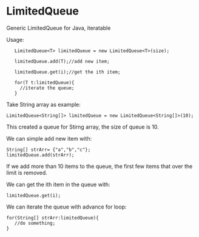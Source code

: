# LimitedQueue
Generic LimitedQueue for Java, iteratable

Usage:
~~~~
   LimitedQueue<T> limitedQueue = new LimitedQueue<T>(size);

   limitedQueue.add(T);//add new item;

   limitedQueue.get(i);//get the ith item;

   for(T t:limitedQueue){
     //iterate the queue;
   }
~~~~
  
  Take String array as example:
  
    LimitedQueue<String[]> limitedQueue = new LimitedQueue<String[]>(10);
  
  
  
  This created a queue for Stirng array, the size of queue is 10.
  
  We can simple add new item with:
  
    String[] strArr= {"a","b","c"};
    limitedQueue.add(strArr);
    
    
    
  If we add more than 10 items to the queue, the first few items that over the limit is removed.
  
  We can get the ith item in the queue with:
  
    limitedQueue.get(i);
    
    
    
  We can iterate the queue with advance for loop:
  
    for(String[] strArr:limitedQueue){
       //do something;
    }
    
